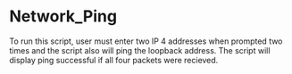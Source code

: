 # Network_Ping
To run this script, user must enter two IP 4 addresses when prompted two times and the script also will ping the loopback address. The script will display ping successful if all four packets were recieved. 
